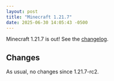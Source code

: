 ```yaml
---
layout: post
title: "Minecraft 1.21.7"
date: 2025-06-30 14:05:43 -0500
---
```


Minecraft 1.21.7 is out! See the [changelog](https://www.minecraft.net/en-us/article/minecraft-java-edition-1-21-7).

## Changes

As usual, no changes since 1.21.7-rc2.

